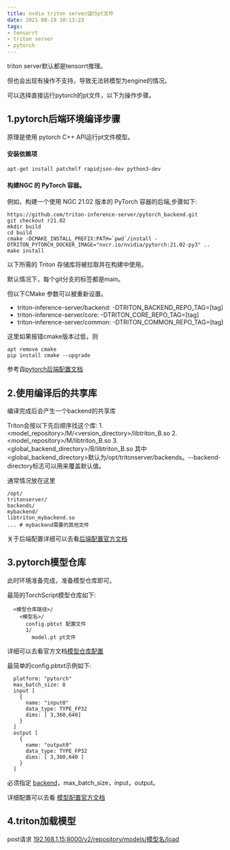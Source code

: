 ```yaml
---
title: nvdia triton server运行pt文件
date: 2021-08-19 10:13:23
tags:
- tensorrt
- triton server
- pytorch
---
```


triton server默认都是tensorrt推理。

但也会出现有操作不支持，导致无法转模型为engine的情况。

可以选择直接运行pytorch的pt文件，以下为操作步骤。
## 1.pytorch后端环境编译步骤

原理是使用 pytorch C++ API运行pt文件模型。

#### 安装依赖项

```shell
apt-get install patchelf rapidjson-dev python3-dev
```

####  构建NGC 的 PyTorch 容器。

例如，构建一个使用 NGC 21.02 版本的 PyTorch 容器的后端,步骤如下:

```
https://github.com/triton-inference-server/pytorch_backend.git
git checkout r21.02
mkdir build
cd build
cmake -DCMAKE_INSTALL_PREFIX:PATH=`pwd`/install -DTRITON_PYTORCH_DOCKER_IMAGE="nvcr.io/nvidia/pytorch:21.02-py3" ..
make install
```

以下所需的 Triton 存储库将被拉取并在构建中使用。

默认情况下，每个git分支的标签都是main。

 但以下CMake 参数可以被重新设置。

- triton-inference-server/backend: -DTRITON_BACKEND_REPO_TAG=[tag]
- triton-inference-server/core: -DTRITON_CORE_REPO_TAG=[tag]
- triton-inference-server/common: -DTRITON_COMMON_REPO_TAG=[tag]

这里如果报错cmake版本过低，则

```
apt remove cmake
pip install cmake --upgrade
```

参考自[pytorch后端配置文档](https://github.com/triton-inference-server/pytorch_backend)

## 2.使用编译后的共享库

编译完成后会产生一个backend的共享库

Triton会按以下先后顺序找这个库:
1.<model_repository>/M/<version_directory>/libtriton_B.so
2.<model_repository>/M/libtriton_B.so
3.<global_backend_directory>/B/libtriton_B.so
其中<global_backend_directory>默认为/opt/tritonserver/backends。--backend-directory标志可以用来覆盖默认值。

通常情况放在这里

```
/opt/
tritonserver/
backends/
mybackend/
libtriton_mybackend.so
... # mybackend需要的其他文件
```

关于后端配置详细可以去看[后端配置官方文档](https://github.com/triton-inference-server/backend/blob/main/README.md#backends)

## 3.pytorch模型仓库

此时环境准备完成，准备模型仓库即可。

最简的TorchScript模型仓库如下:

```
  <模型仓库路径>/
    <模型名>/
      config.pbtxt 配置文件
      1/
        model.pt pt文件
```

详细可以去看官方文档[模型仓库配置](https://github.com/triton-inference-server/server/blob/r21.06/docs/model_repository.md)

最简单的config.pbtxt示例如下:

```
  platform: "pytorch"
  max_batch_size: 8
  input [
    {
      name: "input0"
      data_type: TYPE_FP32
      dims: [ 3,360,640]
    }
  ]
  output [
    {
      name: "output0"
      data_type: TYPE_FP32
      dims: [ 3,360,640 ]
    }
  ]
```
必须指定 [backend](https://github.com/triton-inference-server/backend/blob/main/README.md#backends)，max_batch_size，input，output。

详细配置可以去看 [模型配置官方文档](https://github.com/triton-inference-server/server/blob/r21.06/docs/model_configuration.md)

## 4.triton加载模型

post请求 <u>192.168.1.15:8000/v2/repository/models/模型名/load</u>



